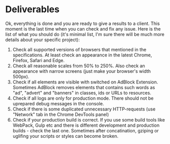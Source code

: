 # Deliverables

Ok, everything is done and you are ready to give a results to a client. This moment is the last time when you can check and fix any issue. Here is the list of what you should do (it's minimal list, I'm sure there will be much more details about your specific project):
 1. Check all supported versions of browsers that mentioned in the specifications. At least check an appearance in the latest Chrome, Firefox, Safari and Edge.
 2. Check all reasonable scales from 50% to 250%. Also check an appearance with narrow screens (just make your browser's width 500px).
 3. Check if all elements are visible with switched on AdBlock Extension. Sometimes AdBlock removes elements that contains such words as "ad", "advert" and "banners" in classes, ids or URLs to resources.
 4. Check if all logs are only for production mode. There should not be uprepared debug messages in the console.
 5. Check if there is some duplicated unnecessary HTTP-requests (use "Network" tab in the Chrome DevTools panel)
 6. Check if your production build is correct. If you use some build tools like WebPack, Gulp etc and there is different development and production builds - check the last one. Sometimes after concatination, gziping or uglifing your scripts or styles can become broken.
